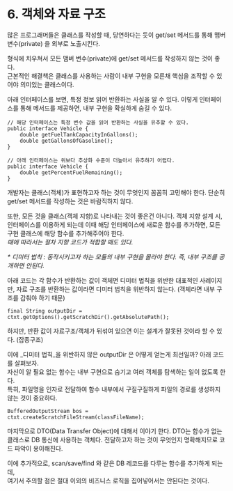 # 6. 객체와 자료 구조

많은 프로그래머들은 클래스를 작성할 때, 당연하다는 듯이 get/set 메서드를 통해 맴버 변수\(private\) 을 외부로 노출시킨다.

형식에 치우쳐서 모든 맴버 변수\(private\)에 get/set 메서드를 작성하지 않는 것이 좋다.  
근본적인 해결책은 클래스를 사용하는 사람이 내부 구현을 모른채 핵심을 조작할 수 있어야 의미있는 클래스이다.

아래 인터페이스를 보면, 특정 정보 읽어 반환하는 사실을 알 수 있다. 이렇게 인터페이스를 통해 메서드를 제공하면, 내부 구현을 확실하게 숨길 수 있다.

```text
// 해당 인터페이스는 특정 변수 값을 읽어 반환하는 사실을 유추할 수 있다.
public interface Vehicle {
    double getFuelTankCapacityInGallons();
    double getGallonsOfGasoline();
}
   
// 아래 인터페이스는 위보다 추상화 수준이 더높아서 유추하기 어렵다.
public interface Vehicle {
    double getPercentFuelRemaining();
}
```

개발자는 클래스\(객체\)가 표현하고자 하는 것이 무엇인지 꼼꼼히 고민해야 한다. 단순히 get/set 메서드를 작성하는 것은 바람직하지 않다.

또한, 모든 것을 클래스\(객체 지향\)로 나타내는 것이 좋은건 아니다. 객체 지향 설계 시, 인터페이스를 이용하게 되는데 이때 해당 인터페이스에 새로운 함수를 추가하면, 모든 구현 클래스에 해당 함수를 추가해주어야 한다.   
_때에 따라서는 절차 지향 코드가 적합할 때도 있다._

_\* 디미터 법칙 : 동작시키고자 하는 모듈의 내부 구현을 몰라야 한다. 즉, 내부 구조를 공개하면 안된다._

아래 코드는 각 함수가 반환하는 값이 객체면 디미터 법칙을 위반한 대표적인 사례이지만, 자료 구조를 반환하는 값이라면 디미터 법칙을 위반하지 않는다. \(객체라면 내부 구조를 감춰야 하기 때문\)

```text
final String outputDir = ctxt.getOptions().getScratchDir().getAbsolutePath();
```

하지만, 반환 값이 자료구조/객체가 뒤섞여 있으면 이는 설계가 잘못된 것이라 할 수 있다. \(잡종구조\)

이에 _디미터 법칙_을 위반하지 않은 outputDir 은 어떻게 얻는게 최선일까? 아래 코드를 살펴보자.  
자신이 알 필요 없는 함수는 내부 구현으로 숨기고 여러 객체를 탐색하는 일이 없도록 한다.  
특히, 파일명을 인자로 전달하여 함수 내부에서 구질구질하게 파일의 경로를 생성하지 않는 것이 중요하다.

```text
BufferedOutputStream bos = ctxt.createScratchFileStream(classFileName);
```

마지막으로 DTO\(Data Transfer Object\)에 대해서 이야기 한다. DTO는 함수가 없는 클래스로 DB 통신에 사용하는 객체다. 전달하고자 하는 것이 무엇인지 명확해지므로 코드 파악이 용이해진다. 

이에 추가적으로, scan/save/find 와 같은 DB 레코드를 다루는 함수를 추가하게 되는데,  
여기서 주의할 점은 절대 이외의 비즈니스 로직을 집어넣어서는 안된다는 것이다.

